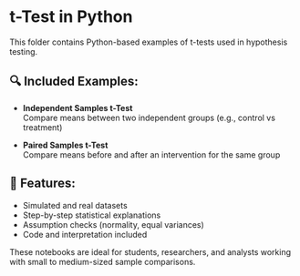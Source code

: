 # t-Test in Python

This folder contains Python-based examples of t-tests used in hypothesis testing.

## 🔍 Included Examples:
- **Independent Samples t-Test**  
  Compare means between two independent groups (e.g., control vs treatment)

- **Paired Samples t-Test**  
  Compare means before and after an intervention for the same group

## 📌 Features:
- Simulated and real datasets
- Step-by-step statistical explanations
- Assumption checks (normality, equal variances)
- Code and interpretation included

These notebooks are ideal for students, researchers, and analysts working with small to medium-sized sample comparisons.
